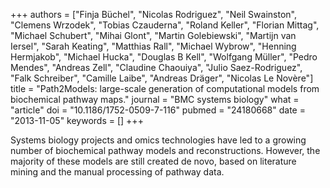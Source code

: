 +++
authors = ["Finja Büchel", "Nicolas Rodriguez", "Neil Swainston", "Clemens Wrzodek", "Tobias Czauderna", "Roland Keller", "Florian Mittag", "Michael Schubert", "Mihai Glont", "Martin Golebiewski", "Martijn van Iersel", "Sarah Keating", "Matthias Rall", "Michael Wybrow", "Henning Hermjakob", "Michael Hucka", "Douglas B Kell", "Wolfgang Müller", "Pedro Mendes", "Andreas Zell", "Claudine Chaouiya", "Julio Saez-Rodriguez", "Falk Schreiber", "Camille Laibe", "Andreas Dräger", "Nicolas Le Novère"]
title = "Path2Models: large-scale generation of computational models from biochemical pathway maps."
journal = "BMC systems biology"
what = "article"
doi = "10.1186/1752-0509-7-116"
pubmed = "24180668"
date = "2013-11-05"
keywords = []
+++

Systems biology projects and omics technologies have led to a growing number of biochemical pathway models and reconstructions. However, the majority of these models are still created de novo, based on literature mining and the manual processing of pathway data.